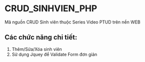 # CRUD_SINHVIEN_PHP
Mã nguồn CRUD Sinh viên thuộc Series Video PTUD trên nền WEB

## Các chức năng chi tiết: 
1. Thêm/Sửa/Xóa sinh viên 
2. Sử dụng Jquey để Validate Form đơn giản 
